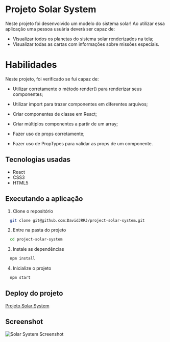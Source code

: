 # Projeto Solar System


Neste projeto foi desenvolvido um modelo do sistema solar! Ao utilizar essa aplicação uma pessoa usuária deverá ser capaz de:

* Visualizar todos os planetas do sistema solar renderizados na tela;
* Visualizar todas as cartas com informações sobre missões especiais.

# Habilidades

Neste projeto, foi verificado se fui capaz de:

* Utilizar corretamente o método render() para renderizar seus componentes;

* Utilizar import para trazer componentes em diferentes arquivos;

* Criar componentes de classe em React;

* Criar múltiplos componentes a partir de um array;

* Fazer uso de props corretamente;

* Fazer uso de PropTypes para validar as props de um componente.

## Tecnologias usadas

* React
* CSS3
* HTML5

## Executando a aplicação

1. Clone o repositório

```bash
  git clone git@github.com:DavidJRRJ/project-solar-system.git
```

2. Entre na pasta do projeto

```bash
  cd project-solar-system
```

3. Instale as dependências

```bash
  npm install
```

4. Inicialize o projeto

```bash
  npm start
```

## Deploy do projeto
[Projeto Solar System](https://project-solar-system-five.vercel.app/)

## Screenshot

![Solar System Screenshot](src/images/screenshot.png)
